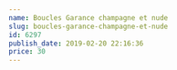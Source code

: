 ```yaml
---
name: Boucles Garance champagne et nude
slug: boucles-garance-champagne-et-nude
id: 6297
publish_date: 2019-02-20 22:16:36
price: 30
---
```

